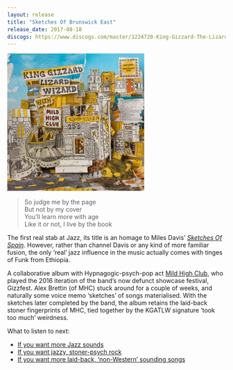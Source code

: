 ```yaml
---
layout: release
title: "Sketches Of Brunswick East"
release_date: 2017-08-18
discogs: https://www.discogs.com/master/1224720-King-Gizzard-The-Lizard-Wizard-With-Mild-High-Club-Sketches-Of-Brunswick-East
---
```


![album cover of Sketches Of Brunswick East](./cover.jpg)

> So judge me by the page  
> But not by my cover  
> You’ll learn more with age  
> Like it or not, I live by the book

The first real stab at Jazz, its title is an homage to Miles Davis’ [_Sketches Of Spain_](https://en.wikipedia.org//wiki/Sketches_of_Spain). However, rather than channel Davis or any kind of more familiar fusion, the only ‘real’ jazz influence in the music actually comes with tinges of Funk from Ethiopia.

A collaborative album with Hypnagogic-psych-pop act [Mild High Club](https://www.stonesthrow.com/artist/mildhighclub/), who played the 2016 iteration of the band’s now defunct showcase festival, Gizzfest. Alex Brettin (of MHC) stuck around for a couple of weeks, and naturally some voice memo ‘sketches’ of songs materialised. With the sketches later completed by the band, the album retains the laid-back stoner fingerprints of MHC, tied together by the KGATLW signature ‘took too much’ weirdness.

What to listen to next:

*   [If you want more Jazz sounds](../changes)
*   [If you want jazzy, stoner-psych rock](../quarters)
*   [If you want more laid-back, ‘non-Western’ sounding songs](../float-along-fill-your-lungs)
